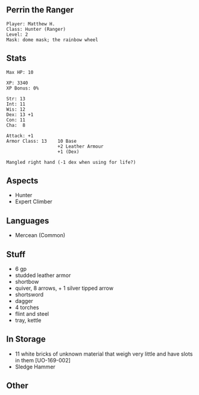 ## Perrin the Ranger

    Player: Matthew H.
    Class: Hunter (Ranger)
    Level: 2
    Mask: dome mask; the rainbow wheel

## Stats

    Max HP: 10

    XP: 3340
    XP Bonus: 0%

    Str: 13
    Int: 11
    Wis: 12
    Dex: 13 +1
    Con: 11
    Cha:  8

    Attack: +1
    Armor Class: 13    10 Base
                       +2 Leather Armour
                       +1 (Dex)

    Mangled right hand (-1 dex when using for life?)

## Aspects

* Hunter
* Expert Climber

## Languages

- Mercean (Common)

## Stuff

* 6 gp
* studded leather armor
* shortbow
* quiver, 8 arrows, + 1 silver tipped arrow
* shortsword
* dagger
* 4 torches
* flint and steel
* tray, kettle

## In Storage

* 11 white bricks of unknown material that weigh very little and have slots in them [UO-169-002]
* Sledge Hammer

## Other


